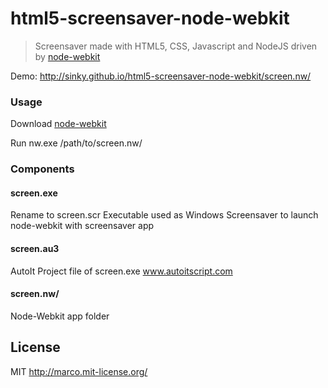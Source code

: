 # html5-screensaver-node-webkit

> Screensaver made with HTML5, CSS, Javascript and NodeJS driven by [node-webkit](https://github.com/nwjs/nw.js)

Demo: http://sinky.github.io/html5-screensaver-node-webkit/screen.nw/

### Usage
Download [node-webkit](http://nwjs.io/)

Run nw.exe /path/to/screen.nw/

### Components

#### screen.exe
Rename to screen.scr
Executable used as Windows Screensaver to launch node-webkit with screensaver app

#### screen.au3
AutoIt Project file of screen.exe www.autoitscript.com

#### screen.nw/
Node-Webkit app folder


## License
MIT http://marco.mit-license.org/
